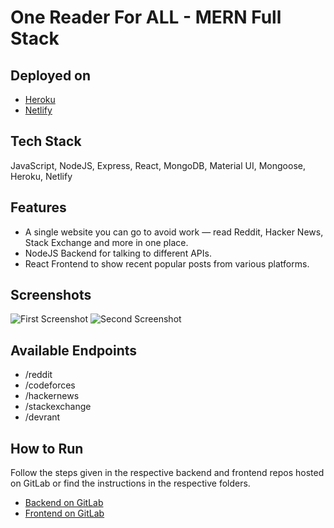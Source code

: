 # One Reader For ALL - MERN Full Stack 

## Deployed on
- [Heroku](https://one-reader-for-all.herokuapp.com/)
- [Netlify](https://62682dbfbedc1d0008f78336--joyful-meerkat-03172c.netlify.app/)

## Tech Stack
JavaScript, NodeJS, Express, React, MongoDB, Material UI, Mongoose, Heroku, Netlify

## Features
- A single website you can go to avoid work — read Reddit, Hacker News, Stack Exchange and more in one place.
- NodeJS Backend for talking to different APIs.
- React Frontend to show recent popular posts from various platforms.

## Screenshots
![First Screenshot](https://imgur.com/2dJWsC2.png)
![Second Screenshot](https://imgur.com/YCp859L.png)

## Available Endpoints
- /reddit
- /codeforces
- /hackernews
- /stackexchange
- /devrant

## How to Run

Follow the steps given in the respective backend and frontend repos hosted on GitLab or find the instructions in the respective folders.

- [Backend on GitLab](https://gitlab.com/muditmahajan21/one-reader-for-all-backend)
- [Frontend on GitLab](https://gitlab.com/muditmahajan21/one-reader-for-all-frontend)
